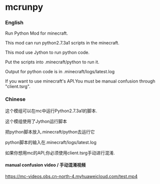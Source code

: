 # mcrunpy

### English

Run Python Mod for minecraft.

This mod can run python2.7.3a1 scripts in the minecraft.

This mod use Jython to run python code.

Put the scripts into .minecraft/python to run it.

Output for python code is in .minecraft/logs/latest.log

If you want to use minecraft's API.You must be manual confusion through "client.tsrg".

### Chinese

这个模组可以在mc中运行Python2.7.3a1的脚本.

这个模组使用了Jython运行脚本

把python脚本放入.minecraft/python去运行它

python脚本的输入在.minecraft/logs/latest.log

如果你想用mc的API,你必须使用client.tsrg手动进行混淆.

#### manual confusion video / 手动混淆视频

https://mc-videos.obs.cn-north-4.myhuaweicloud.com/test.mp4
